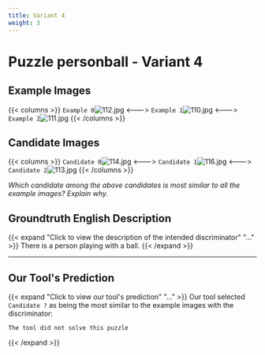 ```yaml
---
title: Variant 4
weight: 3
---
```


# Puzzle personball - Variant 4

## Example Images
{{< columns >}}
`Example 0`![112.jpg](/natscene-data/images/112.jpg)
<--->
`Example 1`![110.jpg](/natscene-data/images/110.jpg)
<--->
`Example 2`![111.jpg](/natscene-data/images/111.jpg)
{{< /columns >}}

## Candidate Images
{{< columns >}}
`Candidate 0`![114.jpg](/natscene-data/images/114.jpg)
<--->
`Candidate 1`![116.jpg](/natscene-data/images/116.jpg)
<--->
`Candidate 2`![113.jpg](/natscene-data/images/113.jpg)
{{< /columns >}}

*Which candidate among the above candidates is most similar to all the example images? Explain why.*

## Groundtruth English Description

{{< expand "Click to view the description of the intended discriminator" "..." >}}
There is a person playing with a ball.
{{< /expand >}}

---



## Our Tool's Prediction

{{< expand "Click to view our tool's prediction" "..." >}}
Our tool selected `Candidate ?` as being the most similar to the example images with the discriminator:
```plaintext
The tool did not solve this puzzle
```
{{< /expand >}}
